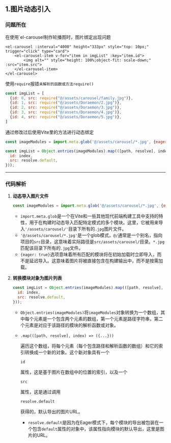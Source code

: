 ## 1.图片动态引入

### 问题所在

在使用`el-carousel制作轮播图时，图片绑定出现问题

```vue
<el-carousel :interval="4000" height="333px" style="top: 10px;" trigger="click" type="card">
	<el-carousel-item v-for="item in imgList" :key="item.id">
		<img alt="" style="height: 100%;object-fit: scale-down;" :src="item.src">
	</el-carousel-item>
</el-carousel>
```

使用`require`报错`未解析的函数或方法require()`

```js
const imgList = [
  {id: 0, src: require("@/assets/carousel/family.jpg")},
  {id: 1, src: require("@/assets/Doraemon/2.jpg")},
  {id: 2, src: require("@/assets/Doraemon/3.jpg")},
  {id: 3, src: require("@/assets/Doraemon/4.jpg")},
  {id: 4, src: require("@/assets/Doraemon/5.jpg")},
]
```

通过修改过后使用Vite里的方法进行动态绑定

```js
const imageModules = import.meta.glob('@/assets/carousel/*.jpg', {eager: true});

const imgList = Object.entries(imageModules).map(([path, resolve], index) => ({
  id: index,
  src: resolve.default,
}));
```

***

### 代码解析

1. **动态导入图片文件**

   ```javascript
   const imageModules = import.meta.glob('@/assets/carousel/*.jpg', {eager: true});
   ```

   - `import.meta.glob`是一个在Vite和一些其他现代前端构建工具中支持的特性，用于在构建时动态导入匹配特定模式的多个模块。这里，它被用来导入`'/assets/carousel/'`目录下所有的`.jpg`图片文件。
   - `'@/assets/carousel/*.jpg'`是一个glob模式，`@/`通常是一个别名，指向项目的`src`目录，这意味着实际路径是`src/assets/carousel/`目录。`*.jpg`匹配该目录下所有的`.jpg`文件。
   - `{eager: true}`选项意味着所有匹配的模块将在初始加载时立即导入，而不是延迟导入。这意味着图片将被直接包含在构建输出中，而不是按需加载。

2. **转换模块对象为图片列表**

   ```javascript
   const imgList = Object.entries(imageModules).map(([path, resolve], index) => ({
     id: index,
     src: resolve.default,
   }));
   ```

   - `Object.entries(imageModules)`将`imageModules`对象转换为一个数组，其中每个元素是一个包含两个元素的数组，第一个元素是路径字符串，第二个元素是对应于该路径的模块的解析函数或对象。

   - ```
     .map(([path, resolve], index) => ({...}))
     ```

     遍历这个数组，将每个元素（每个包含路径和解析函数的数组）和它的索引转换成一个新的对象。这个新对象具有一个

     ```
     id
     ```

     属性，这是基于图片在数组中的位置的索引，以及一个

     ```
     src
     ```

     属性，这是通过调用

     ```
     resolve.default
     ```

     获得的，默认导出的图片URL。

     - `resolve.default`是因为在Eager模式下，每个模块的导出被包装在一个包含`default`属性的对象中，该属性指向模块的默认导出，这里是图片的URL。

